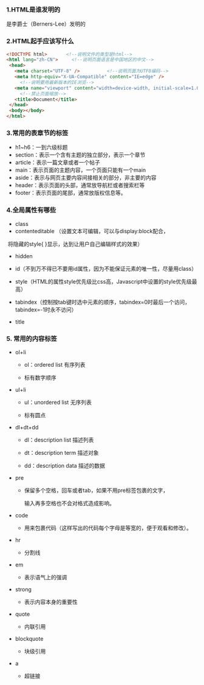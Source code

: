### 1.HTML是谁发明的

是李爵士（Berners-Lee）发明的

### 2.HTML起手应该写什么

 ```html
<!DOCTYPE html>       <!--说明文件的类型是html-->    
<html lang="zh-CN">     <!--说明页面语言是中国地区的中文-->
  <head>
    <meta charset="UTF-8" />          <!--说明页面为UTF8编码-->
    <meta http-equiv="X-UA-Compatible" content="IE=edge" />  
      <!--说明要用最新版本的IE浏览-->
    <meta name="viewport" content="width=device-width, initial-scale=1.0" />
      <!--禁止页面缩放-->
    <title>Document</title>
  </head>
  <body></body>
</html>
 ```



### 3.常用的表章节的标签

* h1~h6：一到六级标题
* section：表示一个含有主题的独立部分，表示一个章节
* article：表示一篇文章或者一个帖子
* main：表示页面的主题内容，一个页面只能有一个main
* aside：表示与网页主要内容间接相关的部分，非主要的内容
* header：表示页面的头部，通常放导航栏或者搜索栏等
* footer：表示页面的尾部，通常放版权信息等。



### 4.全局属性有哪些

- class  
- contenteditable  （设置文本可编辑，可以与display:block配合，

​       将隐藏的style{ }显示，达到让用户自己编辑样式的效果）

- hidden 
- id（不到万不得已不要用id属性，因为不能保证元素的唯一性，尽量用class）

- style（HTML的属性style优先级比css高，Javascript中设置的style优先级最高）
- tabindex（控制按tab键时选中元素的顺序，tabindex=0时最后一个访问，tabindex=-1时永不访问）

- title



### 5. 常用的内容标签

* ol+li

  * ol：ordered list 有序列表

  * 标有数字顺序

* ul+li

  * ul：unordered list 无序列表

  * 标有圆点

* dl+dt+dd

  * dl：description list 描述列表

  * dt：description term 描述对象

  * dd：description data 描述的数据

* pre

  * 保留多个空格，回车或者tab，如果不用pre标签包裹的文字，

    输入再多空格也不会对格式造成影响。

* code

  * 用来包裹代码（这样写出的代码每个字母是等宽的，便于观看和修改）。

* hr

  * 分割线

* em

  * 表示语气上的强调

* strong

  * 表示内容本身的重要性

* quote

  * 内联引用

* blockquote

  * 块级引用

* a
  * 超链接